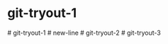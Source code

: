 # git-tryout-1
#   g i t - t r y o u t - 1  
 #   n e w - l i n e  
 #   g i t - t r y o u t - 2  
 #   g i t - t r y o u t - 3  
 